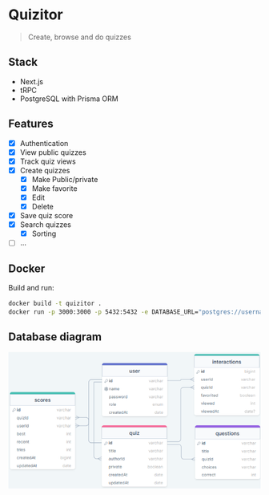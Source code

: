 # Quizitor

> Create, browse and do quizzes

## Stack

- Next.js
- tRPC
- PostgreSQL with Prisma ORM

## Features

- [x] Authentication
- [x] View public quizzes
- [x] Track quiz views
- [x] Create quizzes
  - [x] Make Public/private
  - [x] Make favorite
  - [x] Edit
  - [x] Delete
- [x] Save quiz score
- [x] Search quizzes
  - [x] Sorting
- [ ] ...

## Docker

Build and run:

```bash
docker build -t quizitor .
docker run -p 3000:3000 -p 5432:5432 -e DATABASE_URL="postgres://username:password@host.docker.internal:5432/quiz" -e JWT_SECRET="jwt_secret" quizitor
```

## Database diagram

![Db diagram](diagram.png)
